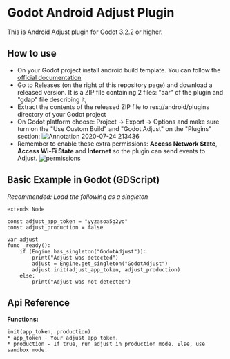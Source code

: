 # Godot Android Adjust Plugin
This is Android Adjust plugin for Godot 3.2.2 or higher.

## How to use
* On your Godot project install android build template. You can follow the [official documentation](https://docs.godotengine.org/en/latest/getting_started/workflow/export/android_custom_build.html)
* Go to Releases (on the right of this repository page) and download a released version. It is a ZIP file containing 2 files: "aar" of the plugin and "gdap" file describing it,
* Extract the contents of the released ZIP file to res://android/plugins directory of your Godot project
* On Godot platform choose: Project -> Export -> Options and make sure turn on the "Use Custom Build" and "Godot Adjust" on the "Plugins" section:
![Annotation 2020-07-24 213436](https://user-images.githubusercontent.com/3739222/88424072-9644e300-cdf5-11ea-9a1d-9d282b70550e.png)
* Remember to enable these extra permissions: **Access Network State**, **Access Wi-Fi State** and **Internet** so the plugin can send events to Adjust.
![permissions](https://github.com/lettdev/godot-android-adjust-plugin/assets/24779254/fca325e8-04ef-4d4c-bb4a-beac6a326c9f)


## Basic Example in Godot (GDScript)
*Recommended: Load the following as a singleton*
```
extends Node

const adjust_app_token = "yyzasoa5g2yo"
const adjust_production = false

var adjust
func _ready():
	if (Engine.has_singleton("GodotAdjust")):
		print("Adjust was detected")
		adjust = Engine.get_singleton("GodotAdjust")
		adjust.init(adjust_app_token, adjust_production)
	else:
		print("Adjust was not detected")
```

## Api Reference

**Functions:**
```
init(app_token, production)
* app_token - Your adjust app token.
* production - If true, run adjust in production mode. Else, use sandbox mode.
```
